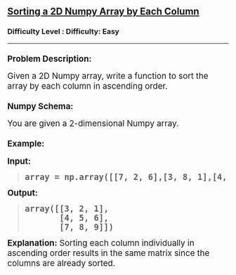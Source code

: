 <h2><a href="https://www.geeksforgeeks.org/problems/sorting-a-2d-numpy-array-by-each-column/1">Sorting a 2D Numpy Array by Each Column</a></h2><h3>Difficulty Level : Difficulty: Easy</h3><hr><div class="problems_problem_content__Xm_eO"><h3 class="" data-start="1336" data-end="1360"><span style="font-size: 14pt;">Problem Description:</span></h3>
<p class="" data-start="1361" data-end="1454"><span style="font-size: 14pt;">Given a 2D Numpy array, write a function to sort the array by each column in ascending order.</span></p>
<h3 class="" data-start="1456" data-end="1473"><span style="font-size: 14pt;">Numpy Schema:</span></h3>
<p class="" data-start="1474" data-end="1516"><span style="font-size: 14pt;">You are given a 2-dimensional Numpy array.</span></p>
<h3 class="" data-start="1518" data-end="1530"><span style="font-size: 14pt;">Example:</span></h3>
<p class="" data-start="1532" data-end="1542"><span style="font-size: 14pt;"><strong data-start="1532" data-end="1542">Input:</strong></span></p>
<blockquote>
<pre data-start="1532" data-end="1542"><span style="font-size: 18.6667px;"><strong>array = </strong></span><strong style="font-size: 18.6667px;">np.array([</strong><strong style="font-size: 18.6667px;">[7, 2, 6],[</strong><strong style="font-size: 18.6667px;">3, 8, 1],</strong><strong style="font-size: 18.6667px;">[4, 5, 9]</strong><strong style="font-size: 18.6667px;">])</strong></pre>
</blockquote>
<p class="" data-start="1610" data-end="1621"><span style="font-size: 14pt;"><strong data-start="1610" data-end="1621">Output:</strong></span></p>
<blockquote>
<pre data-start="1610" data-end="1621"><span style="font-size: 18.6667px;"><strong>array([[3, 2, 1],</strong></span><br><span style="font-size: 18.6667px;"><strong>  &nbsp; &nbsp; &nbsp;[4, 5, 6],</strong></span><br><span style="font-size: 18.6667px;"><strong>  &nbsp; &nbsp; &nbsp;[7, 8, 9]])</strong></span></pre>
</blockquote>
<p class="" data-start="1692" data-end="1825"><span style="font-size: 14pt;"><strong data-start="1692" data-end="1708">Explanation:</strong> Sorting each column individually in ascending order results in the same matrix since the columns are already sorted.</span></p></div>